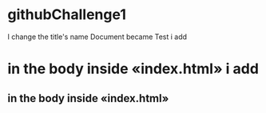 # githubChallenge1
I change the title's name Document became Test
i add <h1> in the body inside «index.html»
i add <h2> in the body inside «index.html»
